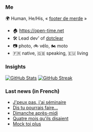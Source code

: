 ### Me

🌍 Human, He/His, « [footer de merde](https://open-time.net/post/2013/07/17/La-veritable-histoire-du-Footer-de-merde-) » 
* 🏠 https://open-time.net 
* 🛠️ Lead dev' of [dotclear](https://git.dotclear.org/dev/dotclear)
* 📷 photo, 🚲 vélo, 🏍️ moto 
* 🇫🇷 native, 🇬🇧 speaking, 🇪🇺 living

### Insights

[![GitHub Stats](https://github-readme-stats.vercel.app/api?username=franck-paul)](https://github.com/franck-paul)
[![GitHub Streak](https://github-readme-streak-stats.herokuapp.com?user=franck-paul)](https://git.io/streak-stats)

### Last news (in French)

<!-- BLOG-POST-LIST:START -->
- [J&#39;peux pas, j&#39;ai séminaire](https://open-time.net/post/2023/03/23/J-peux-pas-j-ai-seminaire)
- [Dis tu pourrais faire…](https://open-time.net/post/2023/03/22/Dis-tu-pourrais-faire)
- [Dimanche après-midi](https://open-time.net/post/2023/03/21/Dimanche-apres-midi)
- [Quatre mois qu&#39;ils disaient](https://open-time.net/post/2023/03/20/Quatre-mois-qu-ils-disaient)
- [Mock toi plus](https://open-time.net/post/2023/03/19/Mock-toi-plus)
<!-- BLOG-POST-LIST:END -->
